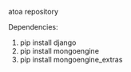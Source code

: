 atoa repository

Dependencies:
1. pip install django
2. pip install mongoengine
3. pip install mongoengine\_extras
